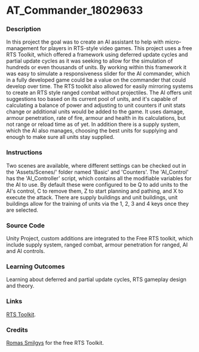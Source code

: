 # AT_Commander_18029633
### Description

In this project the goal was to create an AI assistant to help with micro-management for players in RTS-style video games. This project uses a free RTS Toolkit, which offered a framework using deferred update cycles and partial update cycles as it was seeking to allow for the simulation of hundreds or even thousands of units. By working within this framework it was easy to simulate a responsiveness slider for the AI commander, which in a fully developed game could be a value on the commander that could develop over time. The RTS toolkit also allowed for easily mirroring systems to create an RTS style ranged combat without projectiles. The AI offers unit suggestions too based on its current pool of units, and it's capable of calculating a balance of power and adjusting to unit counters if unit stats change or additional units would be added to the game. It uses damage, armour penetration, rate of fire, armour and health in its calculations, but not range or reload time as of yet. In addition there is a supply system, which the AI also manages, choosing the best units for supplying and enough to make sure all units stay supplied.

### Instructions

Two scenes are available, where different settings can be checked out in the 'Assets/Scenes/' folder named 'Basic' and 'Counters'. The 'AI_Control' has the 'AI_Controller' script, which contains all the modifiable variables for the AI to use. By default these were configured to be Q to add units to the AI's control, C to remove them, Z to start planning and pathing, and X to execute the attack. There are supply buildings and unit buildings, unit buildings allow for the training of units via the 1, 2, 3 and 4 keys once they are selected.

### Source Code

Unity Project, custom additions are integrated to the Free RTS toolkit, which include supply system, ranged combat, armour penetration for ranged, AI and AI controls.

### Learning Outcomes

Learning about deferred and partial update cycles, RTS gameplay design and theory.

### Links
[RTS Toolkit](https://assetstore.unity.com/packages/templates/systems/rts-toolkit-free-30247).

### Credits
[Romas Smilgys](https://www.linkedin.com/in/romas-smilgys-a4134984/) for the free RTS Toolkit.
